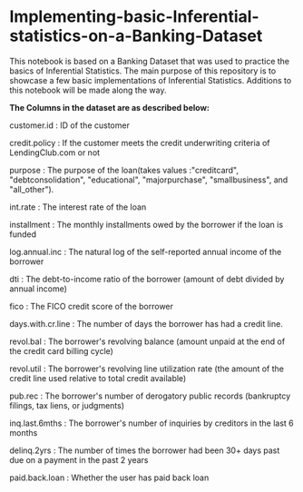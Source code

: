 # Implementing-basic-Inferential-statistics-on-a-Banking-Dataset
This notebook is based on a Banking Dataset that was used to practice the basics of Inferential Statistics. The main purpose of this repository is to showcase a few basic implementations of Inferential Statistics. Additions to this notebook will be made along the way.

**The Columns in the dataset are as described below:**

customer.id       : ID of the customer

credit.policy     :	If the customer meets the credit underwriting criteria of LendingClub.com or not

purpose           :	The purpose of the loan(takes values :"creditcard", "debtconsolidation", "educational", "majorpurchase", "smallbusiness", and "all_other").

int.rate          : The interest rate of the loan

installment       : The monthly installments owed by the borrower if the loan is funded

log.annual.inc    : The natural log of the self-reported annual income of the borrower

dti               : The debt-to-income ratio of the borrower (amount of debt divided by annual income)

fico              : The FICO credit score of the borrower

days.with.cr.line : The number of days the borrower has had a credit line.

revol.bal         : The borrower's revolving balance (amount unpaid at the end of the credit card billing cycle)

revol.util        : The borrower's revolving line utilization rate (the amount of the credit line used relative to total credit available)

pub.rec           : The borrower's number of derogatory public records (bankruptcy filings, tax liens, or judgments)

inq.last.6mths    : The borrower's number of inquiries by creditors in the last 6 months

delinq.2yrs       :	The number of times the borrower had been 30+ days past due on a payment in the past 2 years

paid.back.loan    : Whether the user has paid back loan
